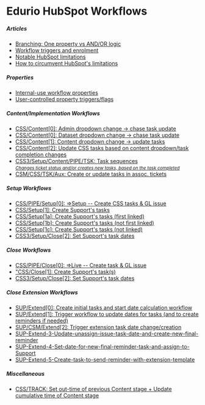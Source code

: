 # Edurio HubSpot Workflows

##### Articles
- [Branching: One property vs AND/OR logic](articles/Article-Branching-Types.md)  
- [Workflow triggers and enrolment](articles/Article-Workflow-triggers-and-enrolment.md)  
- [Notable HubSpot limitations](articles/Article-Notable-HubSpot-limitations.md)  
- [How to circumvent HubSpot's limitations](articles/Article-How-to-circumvent-HubSpots-limitations.md)  

##### Properties
- [Internal-use workflow properties](articles/Workflow-internal-properties.md)  
- [User-controlled property triggers/flags](articles/User-controlled-property-triggers-flags.md)  

##### Content/Implementation Workflows

- [CSS/Content[0]: Admin dropdown change → chase task update](workflows/CSS-Content-0-Admin-dropdown-change.md)  
- [CSS/Content[0]: Dataset dropdown change → chase task update](workflows/CSS-Content-0-Dataset-dropdown-change.md)  
- [CSS/Content[1]: Content dropdown change → update tasks](workflows/CSS-Content-1-Content-dropdown-change.md)
- [CSS/Content[2]: Update CSS tasks based on content dropdown/task completion changes](workflows/CSS-Content-2-Update-CSS-tasks.md)    
- [CSS3/Setup/Content/PIPE/TSK: Task sequences<br><small><i>Changes ticket status and/or creates new tasks, based on the task completed</i></small>](workflows/CSS3-Setup-Content-PIPE-TSK-Task-sequences.md)
- [CSM/CSS/TSK/Aux: Create or update tasks in assoc. tickets](workflows/CSM-CSS-TSK-Aux-Create-update%20tasks-assoc.md)

##### Setup Workflows

- [CSS/PIPE/Setup[0]: ⇒Setup -- Create CSS tasks & GL issue](workflows/CSS-PIPE-Setup-0-Setup--Create-CSS-tasks-GL-issue.md)
- [CSS/Setup[1]: Create Support's tasks](workflows/CSS-Setup-1-Create-Supports-tasks.md)  
- [CSS/Setup[1a]: Create Support's tasks (first linked)](workflows/CSS-Setup-1a-Create-Supports-tasks-first-linked.md)    
- [CSS/Setup[1b]: Create Support's tasks (not first linked)](workflows/CSS-Setup-1b-Create-Supports-tasks-not-first-linked.md)  
- [CSS/Setup[1c]: Create Support's tasks (not linked)](workflows/CSS-Setup-1c-Create-Supports-tasks-not-linked.md)  
- [CSS3/Setup/Close[2]: Set Support's task dates](workflows/CSS3-Setup-Close-2-Set-Supports-task-dates.md)  

##### Close Workflows
- [CSS/PIPE/Close[0]: ⇒Live -- Create task & GL issue](workflows/CSS-PIPE-Close-0-Live--Create-task-GL-issue.md)  
- ["CSS/Close[1]: Create Support's task(s)](workflows/CSS-Close-1-Create-Supports-task(s).md)  
- [CSS3/Setup/Close[2]: Set Support's task dates](workflows/CSS3-Setup-Close-2-Set-Supports-task-dates(2).md)  

##### Close Extension Workflows
- [SUP/Extend[0]: Create initial tasks and start date calculation workflow](workflows/SUP-Extend-0-Create-initial-tasks-and-start-date-calculation-workflow.md)  
- [SUP/Extend[1]: Trigger workflow to update dates for tasks (and to create reminders if needed)](workflows/SUP-Extend-1-Trigger-workflow-to-update-dates-for-tasks.md)  
- [SUP/CSM/Extend[2]: Trigger extension task date change/creation](workflows/SUP-CSM-Extend-2-Trigger-extension-task-date-change-creation.md)  
- [SUP-Extend-3-Update-unassign-issue-task-date-and-create-new-final-reminder](workflows/SUP-Extend-3-Update-unassign-issue-task-date-and-create-new-final-reminder.md)  
- [SUP-Extend-4-Set-date-for-new-final-reminder-task-and-assign-to-Support](workflows/SUP-Extend-4-Set-date-for-new-final-reminder-task-and-assign-to-Support.md)  
- [SUP-Extend-5-Create-task-to-send-reminder-with-extension-template](workflows/SUP-Extend-5-Create-task-to-send-reminder-with-extension-template.md)  

##### Miscellaneous
- [CSS/TRACK: Set out-time of previous Content stage + Update cumulative time of Content stage](workflows/Cumulative-time-tracking.md)  